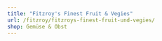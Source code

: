 ```yaml
---
title: "Fitzroy's Finest Fruit & Vegies"
url: /fitzroy/fitzroys-finest-fruit-und-vegies/
shop: Gemüse & Obst
---
```

